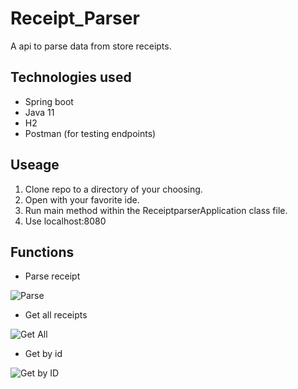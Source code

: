 # Receipt_Parser
A api to parse data from store receipts.
## Technologies used
- Spring boot
- Java 11
- H2
- Postman (for testing endpoints)

## Useage
1. Clone repo to a directory of your choosing.
2. Open with your favorite ide.
3. Run main method within the ReceiptparserApplication class file.
4. Use localhost:8080

## Functions

- Parse receipt

![Parse](![Postman_q61tpB8iev](https://user-images.githubusercontent.com/22485477/234639517-968ee8da-5342-47b2-b82b-b032350056a1.png) "Parse Receipt")

- Get all receipts

![Get All](![image](https://user-images.githubusercontent.com/22485477/234639729-8d602da5-c81d-418f-b3e4-e883676f5913.png) "Get all" )

- Get by id

![Get by ID](![image](https://user-images.githubusercontent.com/22485477/234640066-5a6b3b76-6298-42f8-ab49-52aafa0b1142.png) "Get by ID")
